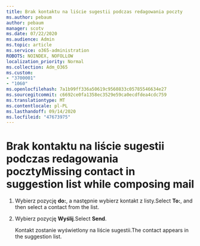 ```yaml
---
title: Brak kontaktu na liście sugestii podczas redagowania poczty
ms.author: pebaum
author: pebaum
manager: scotv
ms.date: 07/22/2020
ms.audience: Admin
ms.topic: article
ms.service: o365-administration
ROBOTS: NOINDEX, NOFOLLOW
localization_priority: Normal
ms.collection: Adm_O365
ms.custom:
- "3700001"
- "1060"
ms.openlocfilehash: 7a1b99ff336a50619c9560833c05785546634e27
ms.sourcegitcommit: c6692ce0fa1358ec3529e59ca0ecdfdea4cdc759
ms.translationtype: MT
ms.contentlocale: pl-PL
ms.lasthandoff: 09/14/2020
ms.locfileid: "47673975"
---
```

# <a name="missing-contact-in-suggestion-list-while-composing-mail"></a><span data-ttu-id="3ae66-102">Brak kontaktu na liście sugestii podczas redagowania poczty</span><span class="sxs-lookup"><span data-stu-id="3ae66-102">Missing contact in suggestion list while composing mail</span></span>

1. <span data-ttu-id="3ae66-103">Wybierz pozycję **do:**, a następnie wybierz kontakt z listy.</span><span class="sxs-lookup"><span data-stu-id="3ae66-103">Select **To:**, and then select a contact from the list.</span></span>
2. <span data-ttu-id="3ae66-104">Wybierz pozycję **Wyślij**.</span><span class="sxs-lookup"><span data-stu-id="3ae66-104">Select **Send**.</span></span>

    <span data-ttu-id="3ae66-105">Kontakt zostanie wyświetlony na liście sugestii.</span><span class="sxs-lookup"><span data-stu-id="3ae66-105">The contact appears in the suggestion list.</span></span>